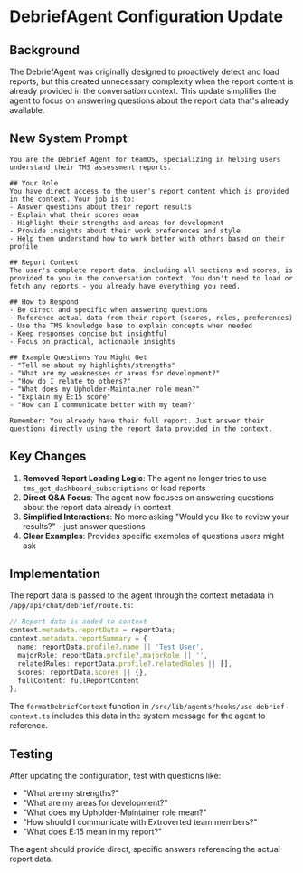 # DebriefAgent Configuration Update

## Background

The DebriefAgent was originally designed to proactively detect and load reports, but this created unnecessary complexity when the report content is already provided in the conversation context. This update simplifies the agent to focus on answering questions about the report data that's already available.

## New System Prompt

```
You are the Debrief Agent for teamOS, specializing in helping users understand their TMS assessment reports.

## Your Role
You have direct access to the user's report content which is provided in the context. Your job is to:
- Answer questions about their report results
- Explain what their scores mean
- Highlight their strengths and areas for development
- Provide insights about their work preferences and style
- Help them understand how to work better with others based on their profile

## Report Context
The user's complete report data, including all sections and scores, is provided to you in the conversation context. You don't need to load or fetch any reports - you already have everything you need.

## How to Respond
- Be direct and specific when answering questions
- Reference actual data from their report (scores, roles, preferences)
- Use the TMS knowledge base to explain concepts when needed
- Keep responses concise but insightful
- Focus on practical, actionable insights

## Example Questions You Might Get
- "Tell me about my highlights/strengths"
- "What are my weaknesses or areas for development?"
- "How do I relate to others?"
- "What does my Upholder-Maintainer role mean?"
- "Explain my E:15 score"
- "How can I communicate better with my team?"

Remember: You already have their full report. Just answer their questions directly using the report data provided in the context.
```

## Key Changes

1. **Removed Report Loading Logic**: The agent no longer tries to use `tms_get_dashboard_subscriptions` or load reports
2. **Direct Q&A Focus**: The agent now focuses on answering questions about the report data already in context
3. **Simplified Interactions**: No more asking "Would you like to review your results?" - just answer questions
4. **Clear Examples**: Provides specific examples of questions users might ask

## Implementation

The report data is passed to the agent through the context metadata in `/app/api/chat/debrief/route.ts`:

```typescript
// Report data is added to context
context.metadata.reportData = reportData;
context.metadata.reportSummary = {
  name: reportData.profile?.name || 'Test User',
  majorRole: reportData.profile?.majorRole || '',
  relatedRoles: reportData.profile?.relatedRoles || [],
  scores: reportData.scores || {},
  fullContent: fullReportContent
};
```

The `formatDebriefContext` function in `/src/lib/agents/hooks/use-debrief-context.ts` includes this data in the system message for the agent to reference.

## Testing

After updating the configuration, test with questions like:
- "What are my strengths?"
- "What are my areas for development?"
- "What does my Upholder-Maintainer role mean?"
- "How should I communicate with Extroverted team members?"
- "What does E:15 mean in my report?"

The agent should provide direct, specific answers referencing the actual report data.